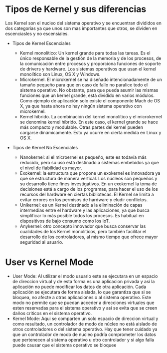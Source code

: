 # Tipos de Kernel y sus diferencias
Los Kernel son el nucleo del sistema operativo y se encuentran divididos en dos categorias ya que unos son mas importantes que otros, se dividen en escenciasles y no escensiales.

* Tipos de Kernel Escenciales
  - Kernel monolítico: Un kernel grande para todas las tareas. Es el único responsable de la gestión de la memoria y de los procesos, de la comunicación entre procesos y proporciona funciones de soporte de drivers y hardware. Los sistemas operativos que usan el kernel monolítico son Linux, OS X y Windows.
  - Microkernel. El microkernel se ha diseñado intencionadamente de un tamaño pequeño para que en caso de fallo no paralice todo el sistema operativo. No obstante, para que pueda asumir las mismas funciones que un kernel grande, está dividido en varios módulos. Como ejemplo de aplicación solo existe el componente Mach de OS X, ya que hasta ahora no hay ningún sistema operativo con microkernel.
  - Kernel híbrido. La combinación del kernel monolítico y el microkernel se denomina kernel híbrido. En este caso, el kernel grande se hace más compacto y modulable. Otras partes del kernel pueden cargarse dinámicamente. Esto ya ocurre en cierta medida en Linux y OS X.

* Tipos de Kernel No Escenciales
  - Nanokernel: si el microernel es pequeño, este es todavía más reducido, pero su uso está destinado a sistemas embebidos ya que el nivel de fiabilidad es mayor.
  - Exokernel: la estructura que propone un exokernel es innovadora ya que se estructura de manera vertical. Los núcleos son pequeños y su desarrollo tiene fines investigativos. En un exokernel la toma de decisiones está a cargo de los programas, para hacer el uso de los recursos del hardware en ciertas bibliotecas. El Kernel se limita a evitar errores en los permisos de hardware y eludir conflictos.
  - Unikernel: es un Kernel destinado a la eliminación de capas intermedias entre el hardware y las aplicaciones, ya que busca simplificar lo más posible todos los procesos. Es habitual en dispositivos de bajo consumo como los IoT.
  - Anykernel: otro concepto innovador que busca conservar las cualidades de los Kernel monolíticos, pero también facilitar el desarrollo de los controladores, al mismo tiempo que ofrece mayor seguridad al usuario.

 # User vs Kernel Mode

 - User Mode: Al utilizar el modo usuario este se ejecutara en un espacio de direccion virtual y de esta forma es una aplicacion privada y asi la aplicación no puede modificar los datos de otra aplicación. Cada aplicación se ejecutara de forma aislada, lo que garantiza que si se bloquea, no afecte a otras aplicaciones o al sistema operativo. Este modo no permite que se puedan acceder a direcciones virtuales que esten reservadas para el sistema operativo y asi se evita que se creen daños criticos en el sistema operativo.
 - Kernel Mode: Aqui se comparten un solo espacio de direccion virtual y como resultado, un controlador de modo de núcleo no está aislado de otros controladores o del sistema operativo. Hay que tener cuidado ya que un controlador de modo de nucleo podría comprometer los datos que pertenecen al sistema operativo u otro controlador y si algo falla puede causar que el sistema operativo se bloquee
 
